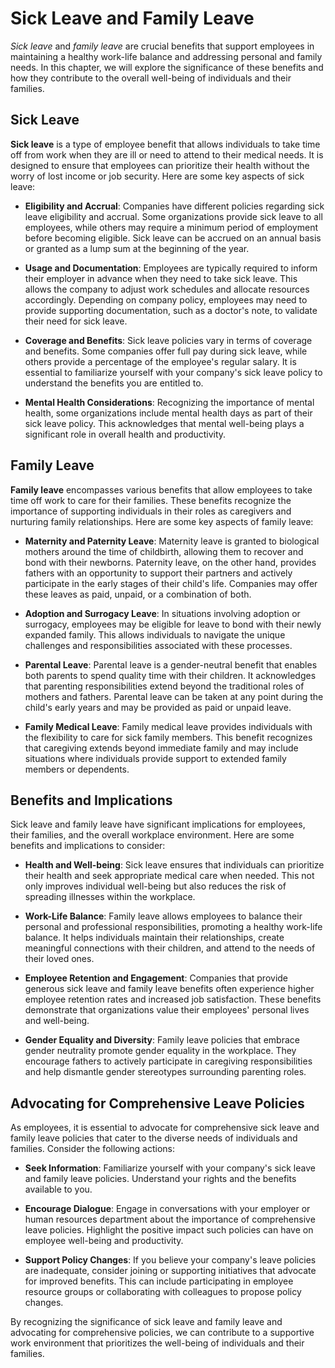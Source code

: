 Sick Leave and Family Leave
======================================

*Sick leave* and *family leave* are crucial benefits that support employees in maintaining a healthy work-life balance and addressing personal and family needs. In this chapter, we will explore the significance of these benefits and how they contribute to the overall well-being of individuals and their families.

Sick Leave
----------

**Sick leave** is a type of employee benefit that allows individuals to take time off from work when they are ill or need to attend to their medical needs. It is designed to ensure that employees can prioritize their health without the worry of lost income or job security. Here are some key aspects of sick leave:

* **Eligibility and Accrual**: Companies have different policies regarding sick leave eligibility and accrual. Some organizations provide sick leave to all employees, while others may require a minimum period of employment before becoming eligible. Sick leave can be accrued on an annual basis or granted as a lump sum at the beginning of the year.

* **Usage and Documentation**: Employees are typically required to inform their employer in advance when they need to take sick leave. This allows the company to adjust work schedules and allocate resources accordingly. Depending on company policy, employees may need to provide supporting documentation, such as a doctor's note, to validate their need for sick leave.

* **Coverage and Benefits**: Sick leave policies vary in terms of coverage and benefits. Some companies offer full pay during sick leave, while others provide a percentage of the employee's regular salary. It is essential to familiarize yourself with your company's sick leave policy to understand the benefits you are entitled to.

* **Mental Health Considerations**: Recognizing the importance of mental health, some organizations include mental health days as part of their sick leave policy. This acknowledges that mental well-being plays a significant role in overall health and productivity.

Family Leave
------------

**Family leave** encompasses various benefits that allow employees to take time off work to care for their families. These benefits recognize the importance of supporting individuals in their roles as caregivers and nurturing family relationships. Here are some key aspects of family leave:

* **Maternity and Paternity Leave**: Maternity leave is granted to biological mothers around the time of childbirth, allowing them to recover and bond with their newborns. Paternity leave, on the other hand, provides fathers with an opportunity to support their partners and actively participate in the early stages of their child's life. Companies may offer these leaves as paid, unpaid, or a combination of both.

* **Adoption and Surrogacy Leave**: In situations involving adoption or surrogacy, employees may be eligible for leave to bond with their newly expanded family. This allows individuals to navigate the unique challenges and responsibilities associated with these processes.

* **Parental Leave**: Parental leave is a gender-neutral benefit that enables both parents to spend quality time with their children. It acknowledges that parenting responsibilities extend beyond the traditional roles of mothers and fathers. Parental leave can be taken at any point during the child's early years and may be provided as paid or unpaid leave.

* **Family Medical Leave**: Family medical leave provides individuals with the flexibility to care for sick family members. This benefit recognizes that caregiving extends beyond immediate family and may include situations where individuals provide support to extended family members or dependents.

Benefits and Implications
-------------------------

Sick leave and family leave have significant implications for employees, their families, and the overall workplace environment. Here are some benefits and implications to consider:

* **Health and Well-being**: Sick leave ensures that individuals can prioritize their health and seek appropriate medical care when needed. This not only improves individual well-being but also reduces the risk of spreading illnesses within the workplace.

* **Work-Life Balance**: Family leave allows employees to balance their personal and professional responsibilities, promoting a healthy work-life balance. It helps individuals maintain their relationships, create meaningful connections with their children, and attend to the needs of their loved ones.

* **Employee Retention and Engagement**: Companies that provide generous sick leave and family leave benefits often experience higher employee retention rates and increased job satisfaction. These benefits demonstrate that organizations value their employees' personal lives and well-being.

* **Gender Equality and Diversity**: Family leave policies that embrace gender neutrality promote gender equality in the workplace. They encourage fathers to actively participate in caregiving responsibilities and help dismantle gender stereotypes surrounding parenting roles.

Advocating for Comprehensive Leave Policies
-------------------------------------------

As employees, it is essential to advocate for comprehensive sick leave and family leave policies that cater to the diverse needs of individuals and families. Consider the following actions:

* **Seek Information**: Familiarize yourself with your company's sick leave and family leave policies. Understand your rights and the benefits available to you.

* **Encourage Dialogue**: Engage in conversations with your employer or human resources department about the importance of comprehensive leave policies. Highlight the positive impact such policies can have on employee well-being and productivity.

* **Support Policy Changes**: If you believe your company's leave policies are inadequate, consider joining or supporting initiatives that advocate for improved benefits. This can include participating in employee resource groups or collaborating with colleagues to propose policy changes.

By recognizing the significance of sick leave and family leave and advocating for comprehensive policies, we can contribute to a supportive work environment that prioritizes the well-being of individuals and their families.
